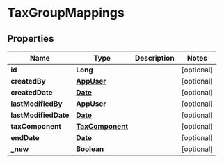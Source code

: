 

# TaxGroupMappings

## Properties

Name | Type | Description | Notes
------------ | ------------- | ------------- | -------------
**id** | **Long** |  |  [optional]
**createdBy** | [**AppUser**](AppUser.md) |  |  [optional]
**createdDate** | [**Date**](Date.md) |  |  [optional]
**lastModifiedBy** | [**AppUser**](AppUser.md) |  |  [optional]
**lastModifiedDate** | [**Date**](Date.md) |  |  [optional]
**taxComponent** | [**TaxComponent**](TaxComponent.md) |  |  [optional]
**endDate** | [**Date**](Date.md) |  |  [optional]
**_new** | **Boolean** |  |  [optional]




